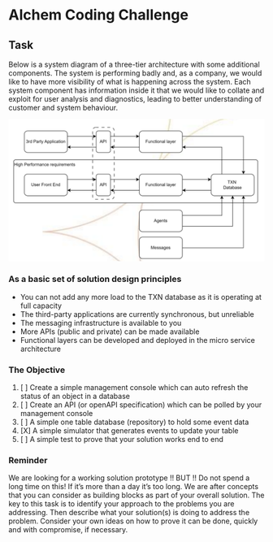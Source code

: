 # Alchem Coding Challenge

## Task 
Below is a system diagram of a three-tier architecture with some additional components.
The system is performing badly and, as a company, we would like to have more visibility of
what is happening across the system. Each system component has information inside it that
we would like to collate and exploit for user analysis and diagnostics, leading to better
understanding of customer and system behaviour. 

![image](images/diagram.png)

### As a basic set of solution design principles
- You can not add any more load to the TXN database as it is operating at full capacity
- The third-party applications are currently synchronous, but unreliable
- The messaging infrastructure is available to you
- More APIs (public and private) can be made available
- Functional layers can be developed and deployed in the micro service architecture

### The Objective
1. [ ] Create a simple management console which can auto refresh the status of an object
in a database
2. [ ] Create an API (or openAPI specification) which can be polled by your management
console
3. [ ] A simple one table database (repository) to hold some event data
4. [X] A simple simulator that generates events to update your table
5. [ ] A simple test to prove that your solution works end to end

### Reminder

We are looking for a working solution prototype !! BUT !! Do not spend a long time on this!
If it’s more than a day it’s too long. We are after concepts that you can consider as building
blocks as part of your overall solution.
The key to this task is to identify your approach to the problems you are addressing. Then
describe what your solution(s) is doing to address the problem.
Consider your own ideas on how to prove it can be done, quickly and with compromise, if
necessary. 